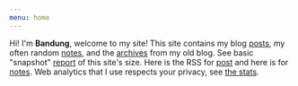 ```yaml
---
menu: home
---
```

Hi! I'm **Bandung**, welcome to my site!
This site contains my blog [posts](/posts/ "Link to list of posts"), my often random [notes](/notes/ "Link to list of notes"), and the [archives](/archives/ "Link to list of archived posts") from my old blog.
See basic "snapshot" [report](/reports/ "Link to list of this site's basic reports") of this site's size.
Here is the RSS for [post](/index.xml "Link to the RSS feed for posts") and here is for [notes](/notes/index.xml "Link to the RSS feed for notes").
Web analytics that I use respects your privacy, see [the stats](https://stats.ybbond.dev/ "Link to stats.ybbond.dev").